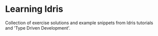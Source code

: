 # Learning Idris

Collection of exercise solutions and example snippets from Idris tutorials and 'Type Driven Development'.
